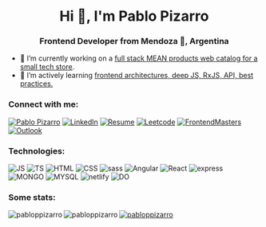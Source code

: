 <h1 align="center">Hi 👋, I'm Pablo Pizarro</h1>
<h3 align="center">Frontend Developer from Mendoza 🍷, Argentina</h3>

- 🔭 I’m currently working on a [full stack MEAN products web catalog for a small tech store](https://gamehard.tech).
- 🌱 I’m actively learning [frontend architectures, deep JS, RxJS, API, best practices.](https://frontendmasters.com/u/pablopizarro/)


<h3 align="left">Connect with me:</h3>
<p align="left">

<a href="https://pabloppizarro.github.io/"><img alt="Pablo Pizarro" src="https://img.shields.io/badge/website-Portfolio-000000?style=for-the-badge&logo=About.me&logoColor=white"></a>
<a href="https://www.linkedin.com/in/pabloppizarro/"><img alt="LinkedIn" src="https://img.shields.io/badge/LinkedIn-0077B5?style=for-the-badge&logo=linkedin&logoColor=white"></a>
<a href="https://drive.google.com/drive/folders/1V2Wldue-3ccMHMpdZiZGrMfNlUWNYzDv?usp=drive_link"><img alt="Resume" src="https://img.shields.io/badge/Resume-8A2BE2?style=for-the-badge&logo=mail&logoColor=white"></a>
<a href="https://leetcode.com/pabloppizarro/"><img alt="Leetcode" src="https://img.shields.io/badge/-LeetCode-FFA116?style=for-the-badge&logo=LeetCode&logoColor=black"></a>
<a href="https://frontendmasters.com/u/pablopizarro/"><img alt="FrontendMasters" src="https://img.shields.io/badge/-Frontend_Masters-D4312B?style=for-the-badge&logoColor=black"></a>
<a href="/"><img alt="Outlook" src="https://img.shields.io/badge/Microsoft_Outlook-pizarro.pablo@outlook.com-0078D4?style=for-the-badge&logo=microsoft-outlook&logoColor=white"></a>

</p>

<h3 align="left">Technologies:</h3>
<p>
  
<img alt="JS" src="https://img.shields.io/badge/JavaScript-323330?style=for-the-badge&logo=javascript&logoColor=F7DF1E">
<img alt="TS" src="https://img.shields.io/badge/TypeScript-007ACC?style=for-the-badge&logo=typescript&logoColor=white">
<img alt="HTML" src="https://img.shields.io/badge/HTML5-E34F26?style=for-the-badge&logo=html5&logoColor=white">
<img alt="CSS" src="https://img.shields.io/badge/CSS3-1572B6?style=for-the-badge&logo=css3&logoColor=white">
<img alt="sass" src="https://img.shields.io/badge/Sass-CC6699?style=for-the-badge&logo=sass&logoColor=white">
<img alt="Angular" src="https://img.shields.io/badge/Angular_2+-DD0031?style=for-the-badge&logo=angular&logoColor=white">
<img alt="React" src="https://img.shields.io/badge/React-20232A?style=for-the-badge&logo=react&logoColor=61DAFB">
<img alt="express" src="https://img.shields.io/badge/Express.js-404D59?style=for-the-badge">
<img alt="MONGO" src="https://img.shields.io/badge/MongoDB-4EA94B?style=for-the-badge&logo=mongodb&logoColor=white">
<img alt="MYSQL" src="https://img.shields.io/badge/MySQL-00000F?style=for-the-badge&logo=mysql&logoColor=white">
<img alt="netlify" src="https://img.shields.io/badge/Netlify-00C7B7?style=for-the-badge&logo=netlify&logoColor=white">
<img alt="DO" src="https://img.shields.io/badge/Digital_Ocean-0080FF?style=for-the-badge&logo=DigitalOcean&logoColor=white">
</p>
<!-- <p align="left"> <a href="https://angular.io" target="_blank" rel="noreferrer"> <img src="https://angular.io/assets/images/logos/angular/angular.svg" alt="angular" width="40" height="40"/> </a> <a href="https://git-scm.com/" target="_blank" rel="noreferrer"> <img src="https://www.vectorlogo.zone/logos/git-scm/git-scm-icon.svg" alt="git" width="40" height="40"/> </a> <a href="https://developer.mozilla.org/en-US/docs/Web/JavaScript" target="_blank" rel="noreferrer"> <img src="https://raw.githubusercontent.com/devicons/devicon/master/icons/javascript/javascript-original.svg" alt="javascript" width="40" height="40"/> </a> <a href="https://www.mongodb.com/" target="_blank" rel="noreferrer"> <img src="https://raw.githubusercontent.com/devicons/devicon/master/icons/mongodb/mongodb-original-wordmark.svg" alt="mongodb" width="40" height="40"/> </a> <a href="https://www.mysql.com/" target="_blank" rel="noreferrer"> <img src="https://raw.githubusercontent.com/devicons/devicon/master/icons/mysql/mysql-original-wordmark.svg" alt="mysql" width="40" height="40"/> </a> <a href="https://nestjs.com/" target="_blank" rel="noreferrer"> <img src="https://raw.githubusercontent.com/devicons/devicon/master/icons/nestjs/nestjs-plain.svg" alt="nestjs" width="40" height="40"/> </a> <a href="https://sass-lang.com" target="_blank" rel="noreferrer"> <img src="https://raw.githubusercontent.com/devicons/devicon/master/icons/sass/sass-original.svg" alt="sass" width="40" height="40"/> </a> <a href="https://www.typescriptlang.org/" target="_blank" rel="noreferrer"> <img src="https://raw.githubusercontent.com/devicons/devicon/master/icons/typescript/typescript-original.svg" alt="typescript" width="40" height="40"/> </a> </p> -->

<h3 align="left">Some stats:</h3>
<p><img align="left" src="https://github-readme-stats.vercel.app/api/top-langs?username=pabloppizarro&show_icons=true&locale=en&layout=compact" alt="pabloppizarro" /></p>


<p><img align="left" src="https://github-readme-streak-stats.herokuapp.com/?user=pabloppizarro&" alt="pabloppizarro" /></p>
<p align="left"> <a href="https://github.com/ryo-ma/github-profile-trophy"><img src="https://github-profile-trophy.vercel.app/?username=pabloppizarro&title=Commits,Repositories,PullRequest&theme=dracula" alt="pabloppizarro" /></a> </p>
